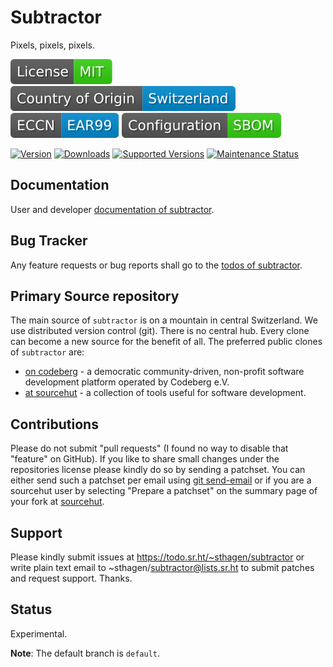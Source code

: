 # Subtractor

Pixels, pixels, pixels.

[![License](docs/badges/license-spdx-mit.svg)](https://git.sr.ht/~sthagen/subtractor/tree/default/item/LICENSE)
[![Country of Origin](docs/badges/country-of-origin-name-switzerland-neutral.svg)](https://git.sr.ht/~sthagen/subtractor/tree/default/item/COUNTRY-OF-ORIGIN)
[![Export Classification Control Number (ECCN)](docs/badges/export-control-classification-number_eccn-ear99-neutral.svg)](https://git.sr.ht/~sthagen/subtractor/tree/default/item/EXPORT-CONTROL-CLASSIFICATION-NUMBER)
[![Configuration](docs/badges/configuration-sbom.svg)](https://git.sr.ht/~sthagen/subtractor/tree/default/item/docs/third-party/README.md)

[![Version](https://img.shields.io/pypi/v/subtractor.svg?style=flat)](https://pypi.python.org/pypi/subtractor/)
[![Downloads](https://static.pepy.tech/badge/subtractor/month)](https://pepy.tech/project/subtractor)
[![Supported Versions](https://img.shields.io/pypi/pyversions/subtractor.svg?style=flat)](https://pypi.python.org/pypi/subtractor/)
[![Maintenance Status](https://img.shields.io/github/commit-activity/y/sthagen/subtractor.svg?style=flat)](https://git.sr.ht/~sthagen/subtractor/log)

## Documentation

User and developer [documentation of subtractor](https://codes.dilettant.life/docs/subtractor).

## Bug Tracker

Any feature requests or bug reports shall go to the [todos of subtractor](https://todo.sr.ht/~sthagen/subtractor).

## Primary Source repository

The main source of `subtractor` is on a mountain in central Switzerland.
We use distributed version control (git).
There is no central hub.
Every clone can become a new source for the benefit of all.
The preferred public clones of `subtractor` are:

* [on codeberg](https://codeberg.org/sthagen/subtractor) - a democratic community-driven, non-profit software development platform operated by Codeberg e.V.
* [at sourcehut](https://git.sr.ht/~sthagen/subtractor) - a collection of tools useful for software development.

## Contributions

Please do not submit "pull requests" (I found no way to disable that "feature" on GitHub).
If you like to share small changes under the repositories license please kindly do so by sending a patchset.
You can either send such a patchset per email using [git send-email](https://git-send-email.io) or 
if you are a sourcehut user by selecting "Prepare a patchset" on the summary page of your fork at [sourcehut](https://git.sr.ht/).

## Support

Please kindly submit issues at https://todo.sr.ht/~sthagen/subtractor or write plain text email to ~sthagen/subtractor@lists.sr.ht to submit patches and request support. Thanks.

## Status

Experimental.

**Note**: The default branch is `default`.
